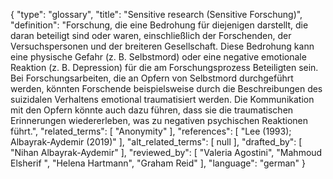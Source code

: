 {
    "type": "glossary",
    "title": "Sensitive research (Sensitive Forschung)",
    "definition": "Forschung, die eine Bedrohung für diejenigen darstellt, die daran beteiligt sind oder waren, einschließlich der Forschenden, der Versuchspersonen und der breiteren Gesellschaft. Diese Bedrohung kann eine physische Gefahr (z. B. Selbstmord) oder eine negative emotionale Reaktion (z. B. Depression) für die am Forschungsprozess Beteiligten sein. Bei Forschungsarbeiten, die an Opfern von Selbstmord durchgeführt werden, könnten Forschende beispielsweise durch die Beschreibungen des suizidalen Verhaltens emotional traumatisiert werden. Die Kommunikation mit den Opfern könnte auch dazu führen, dass sie die traumatischen Erinnerungen wiedererleben, was zu negativen psychischen Reaktionen führt.",
    "related_terms": [
        "Anonymity"
    ],
    "references": [
        "Lee (1993); Albayrak-Aydemir (2019)"
    ],
    "alt_related_terms": [
        null
    ],
    "drafted_by": [
        "Nihan Albayrak-Aydemir"
    ],
    "reviewed_by": [
        "Valeria Agostini",
        "Mahmoud Elsherif ",
        "Helena Hartmann",
        "Graham Reid"
    ],
    "language": "german"
}
